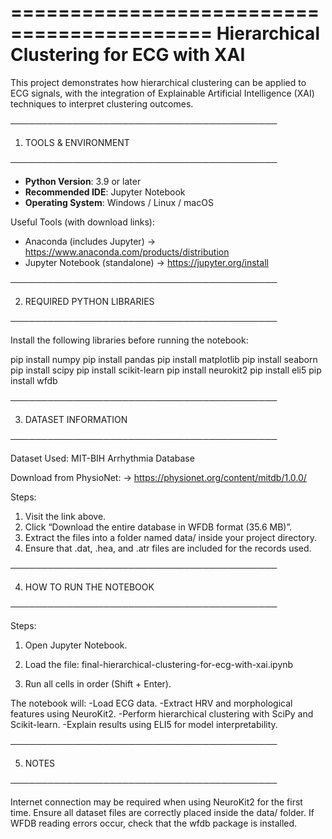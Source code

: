 ===========================================
Hierarchical Clustering for ECG with XAI
===========================================

This project demonstrates how hierarchical clustering can be applied to ECG signals, with the integration of Explainable Artificial Intelligence (XAI) techniques to interpret clustering outcomes.

───────────────────────────────────────────

1. TOOLS & ENVIRONMENT

───────────────────────────────────────────

- **Python Version**: 3.9 or later
- **Recommended IDE**: Jupyter Notebook
- **Operating System**: Windows / Linux / macOS

Useful Tools (with download links):
- Anaconda (includes Jupyter) → https://www.anaconda.com/products/distribution
- Jupyter Notebook (standalone) → https://jupyter.org/install

───────────────────────────────────────────

2. REQUIRED PYTHON LIBRARIES

───────────────────────────────────────────

Install the following libraries before running the notebook:

pip install numpy
pip install pandas
pip install matplotlib
pip install seaborn
pip install scipy
pip install scikit-learn
pip install neurokit2
pip install eli5
pip install wfdb

───────────────────────────────────────────

3. DATASET INFORMATION

───────────────────────────────────────────

Dataset Used:
MIT-BIH Arrhythmia Database

Download from PhysioNet:
→ https://physionet.org/content/mitdb/1.0.0/

Steps:

1) Visit the link above.
2) Click “Download the entire database in WFDB format (35.6 MB)”.
3) Extract the files into a folder named data/ inside your project directory.
4) Ensure that .dat, .hea, and .atr files are included for the records used.

───────────────────────────────────────────

4. HOW TO RUN THE NOTEBOOK

───────────────────────────────────────────

Steps:
1) Open Jupyter Notebook.

2) Load the file:
final-hierarchical-clustering-for-ecg-with-xai.ipynb

3) Run all cells in order (Shift + Enter).

The notebook will:
-Load ECG data.
-Extract HRV and morphological features using NeuroKit2.
-Perform hierarchical clustering with SciPy and Scikit-learn.
-Explain results using ELI5 for model interpretability.

───────────────────────────────────────────

5. NOTES

───────────────────────────────────────────


Internet connection may be required when using NeuroKit2 for the first time.
Ensure all dataset files are correctly placed inside the data/ folder.
If WFDB reading errors occur, check that the wfdb package is installed.
